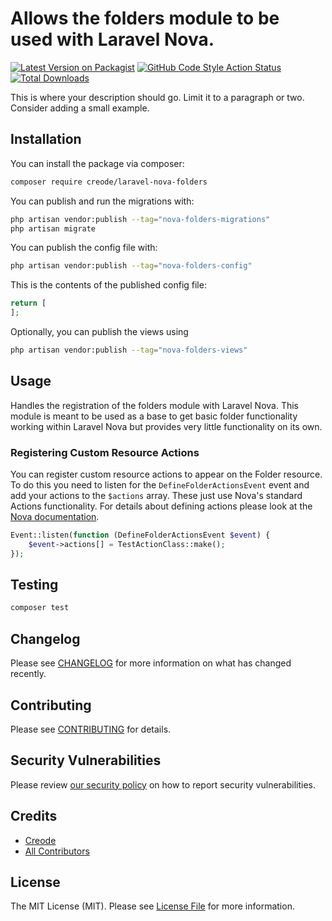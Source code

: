 # Allows the folders module to be used with Laravel Nova.

[![Latest Version on Packagist](https://img.shields.io/packagist/v/creode/laravel-nova-folders.svg?style=flat-square)](https://packagist.org/packages/creode/laravel-nova-folders)
[![GitHub Code Style Action Status](https://img.shields.io/github/actions/workflow/status/creode-modules/laravel-nova-folders/fix-php-code-style-issues.yml?branch=main&label=code%20style&style=flat-square)](https://github.com/creode-modules/laravel-nova-folders/actions?query=workflow%3A"Fix+PHP+code+style+issues"+branch%3Amain)
[![Total Downloads](https://img.shields.io/packagist/dt/creode/laravel-nova-folders.svg?style=flat-square)](https://packagist.org/packages/creode/laravel-nova-folders)

This is where your description should go. Limit it to a paragraph or two. Consider adding a small example.

## Installation

You can install the package via composer:

```bash
composer require creode/laravel-nova-folders
```

You can publish and run the migrations with:

```bash
php artisan vendor:publish --tag="nova-folders-migrations"
php artisan migrate
```

You can publish the config file with:

```bash
php artisan vendor:publish --tag="nova-folders-config"
```

This is the contents of the published config file:

```php
return [
];
```

Optionally, you can publish the views using

```bash
php artisan vendor:publish --tag="nova-folders-views"
```

## Usage

Handles the registration of the folders module with Laravel Nova. This module is meant to be used as a base to get basic folder functionality working within Laravel Nova but provides very little functionality on its own.

### Registering Custom Resource Actions
You can register custom resource actions to appear on the Folder resource. To do this you need to listen for the `DefineFolderActionsEvent` event and add your actions to the `$actions` array. These just use Nova's standard Actions functionality. For details about defining actions please look at the [Nova documentation](https://nova.laravel.com/docs/4.0/actions/defining-actions.html).

```php
Event::listen(function (DefineFolderActionsEvent $event) {
    $event->actions[] = TestActionClass::make();
});
```

## Testing

```bash
composer test
```

## Changelog

Please see [CHANGELOG](CHANGELOG.md) for more information on what has changed recently.

## Contributing

Please see [CONTRIBUTING](CONTRIBUTING.md) for details.

## Security Vulnerabilities

Please review [our security policy](../../security/policy) on how to report security vulnerabilities.

## Credits

- [Creode](https://github.com/creode-modules)
- [All Contributors](../../contributors)

## License

The MIT License (MIT). Please see [License File](LICENSE.md) for more information.
